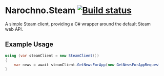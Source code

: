 # Narochno.Steam [![Build status](https://ci.appveyor.com/api/projects/status/c8f7v86cvwija07w/branch/master?svg=true)](https://ci.appveyor.com/project/Narochno/narochno-steam/branch/master)
A simple Steam client, providing a C# wrapper around the default Steam web API.

## Example Usage
```csharp
using (var steamClient = new SteamClient())
{
	var news = await steamClient.GetNewsForApp(new GetNewsForAppRequest(582890));
}
```
